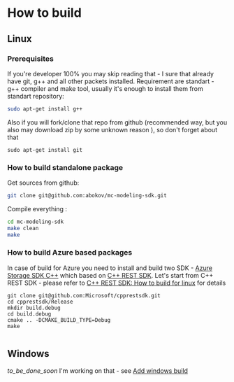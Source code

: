 # How to build

## Linux

### Prerequisites
If you're developer 100% you may skip reading that - I sure that already have git, g++ and all other packets installed. Requirement are standart - g++ compiler and make tool, usually it's enough to install them from standart repository:
```bash
sudo apt-get install g++
```
Also if you will fork/clone that repo from github (recommended way, but you also may download zip by some unknown reason ), so don't forget about that
```
sudo apt-get install git
```
### How to build standalone package

Get sources from github:
```bash
git clone git@github.com:abokov/mc-modeling-sdk.git
```
Compile everything :
```bash
cd mc-modeling-sdk
make clean
make
```
### How to build Azure based packages

In case of build for Azure you need to install and build two SDK - [Azure Storage SDK C++](https://github.com/Azure/azure-storage-cpp) which based on [C++ REST SDK](https://github.com/Microsoft/cpprestsdk).
Let's start from C++ REST SDK - please refer to [C++ REST SDK: How to build for linux](https://github.com/Microsoft/cpprestsdk/wiki/How-to-build-for-Linux) for details
```
git clone git@github.com:Microsoft/cpprestsdk.git
cd cpprestsdk/Release
mkdir build.debug
cd build.debug
cmake .. -DCMAKE_BUILD_TYPE=Debug
make
```

```
```

## Windows
_to_be_done_soon_
I'm working on that - see [Add windows build](../issues/1)


